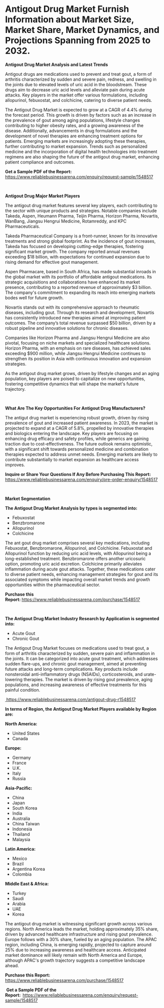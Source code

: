 <p><h1>Antigout Drug Market Furnish Information about Market Size, Market Share, Market Dynamics, and Projections Spanning from 2025 to 2032.</h1></p><p><strong>Antigout Drug Market Analysis and Latest Trends</strong></p>
<p><p>Antigout drugs are medications used to prevent and treat gout, a form of arthritis characterized by sudden and severe pain, redness, and swelling in the joints due to elevated levels of uric acid in the bloodstream. These drugs aim to decrease uric acid levels and alleviate pain during acute attacks. Key players in the market offer various formulations, including allopurinol, febuxostat, and colchicine, catering to diverse patient needs.</p><p>The Antigout Drug Market is expected to grow at a CAGR of 4.4% during the forecast period. This growth is driven by factors such as an increase in the prevalence of gout among aging populations, lifestyle changes contributing to higher obesity rates, and a growing awareness of the disease. Additionally, advancements in drug formulations and the development of novel therapies are enhancing treatment options for patients. Emerging markets are increasingly adopting these therapies, further contributing to market expansion. Trends such as personalized medicine and the incorporation of digital health technologies into treatment regimens are also shaping the future of the antigout drug market, enhancing patient compliance and outcomes.</p></p>
<p><strong>Get a Sample PDF of the Report:&nbsp;</strong> <a href="https://www.reliablebusinessarena.com/enquiry/request-sample/1548517?utm_campaign=2013&utm_medium=2&utm_source=Github&utm_content=ia&utm_term=19042025&utm_id=antigout-drug">https://www.reliablebusinessarena.com/enquiry/request-sample/1548517</a></p>
<p>&nbsp;</p>
<p><strong>Antigout Drug Major Market Players</strong></p>
<p><p>The antigout drug market features several key players, each contributing to the sector with unique products and strategies. Notable companies include Takeda, Aspen, Heumann Pharma, Teijin Pharma, Horizon Pharma, Novartis, WanBang, Jiangsu Hengrui Medicine, Rotamreddy, and KPC Pharmaceuticals.</p><p>Takeda Pharmaceutical Company is a front-runner, known for its innovative treatments and strong global footprint. As the incidence of gout increases, Takeda has focused on developing cutting-edge therapies, fostering significant market growth. The company reported annual revenues exceeding $18 billion, with expectations for continued expansion due to rising demand for effective gout management.</p><p>Aspen Pharmacare, based in South Africa, has made substantial inroads in the global market with its portfolio of affordable antigout medications. Its strategic acquisitions and collaborations have enhanced its market presence, contributing to a reported revenue of approximately $3 billion. The company's commitment to expanding its reach into emerging markets bodes well for future growth.</p><p>Novartis stands out with its comprehensive approach to rheumatic diseases, including gout. Through its research and development, Novartis has consistently introduced new therapies aimed at improving patient outcomes. The company’s total revenue surpassed $50 billion, driven by a robust pipeline and innovative solutions for chronic diseases.</p><p>Companies like Horizon Pharma and Jiangsu Hengrui Medicine are also pivotal, focusing on niche markets and specialized healthcare solutions. Horizon Pharma, with an emphasis on rare diseases, has achieved sales exceeding $900 million, while Jiangsu Hengrui Medicine continues to strengthen its position in Asia with continuous innovation and expansion strategies.</p><p>As the antigout drug market grows, driven by lifestyle changes and an aging population, key players are poised to capitalize on new opportunities, fostering competitive dynamics that will shape the market's future trajectory.</p></p>
<p>&nbsp;</p>
<p><strong>What Are The Key Opportunities For Antigout Drug Manufacturers?</strong></p>
<p><p>The antigut drug market is experiencing robust growth, driven by rising prevalence of gout and increased patient awareness. In 2023, the market is projected to expand at a CAGR of 5.8%, propelled by innovative therapies and biologics entering the landscape. Key players are focusing on enhancing drug efficacy and safety profiles, while generics are gaining traction due to cost-effectiveness. The future outlook remains optimistic, with a significant shift towards personalized medicine and combination therapies expected to address unmet needs. Emerging markets are likely to contribute substantially to market expansion as healthcare access improves.</p></p>
<p><strong>Inquire or Share Your Questions If Any Before Purchasing This Report:</strong> <a href="https://www.reliablebusinessarena.com/enquiry/pre-order-enquiry/1548517?utm_campaign=2013&utm_medium=2&utm_source=Github&utm_content=ia&utm_term=19042025&utm_id=antigout-drug">https://www.reliablebusinessarena.com/enquiry/pre-order-enquiry/1548517</a></p>
<p>&nbsp;</p>
<p><strong>Market Segmentation</strong></p>
<p><strong>The Antigout Drug Market Analysis by types is segmented into:</strong></p>
<p><ul><li>Febuxostat</li><li>Benzbromarone</li><li>Allopurinol</li><li>Colchicine</li></ul></p>
<p><p>The ant gout drug market comprises several key medications, including Febuxostat, Benzbromarone, Allopurinol, and Colchicine. Febuxostat and Allopurinol function by reducing uric acid levels, with Allopurinol being a long-established treatment. Benzbromarone offers another uricosuric option, promoting uric acid excretion. Colchicine primarily alleviates inflammation during acute gout attacks. Together, these medications cater to diverse patient needs, enhancing management strategies for gout and its associated symptoms while impacting overall market trends and growth opportunities within the pharmaceutical sector.</p></p>
<p><strong>Purchase this Report:&nbsp;</strong><a href="https://www.reliablebusinessarena.com/purchase/1548517?utm_campaign=2013&utm_medium=2&utm_source=Github&utm_content=ia&utm_term=19042025&utm_id=antigout-drug">https://www.reliablebusinessarena.com/purchase/1548517</a></p>
<p>&nbsp;</p>
<p><strong>The Antigout Drug Market Industry Research by Application is segmented into:</strong></p>
<p><ul><li>Acute Gout</li><li>Chronic Gout</li></ul></p>
<p><p>The Antigout Drug Market focuses on medications used to treat gout, a form of arthritis characterized by sudden, severe pain and inflammation in the joints. It can be categorized into acute gout treatment, which addresses sudden flare-ups, and chronic gout management, aimed at preventing future attacks and long-term complications. Key products include nonsteroidal anti-inflammatory drugs (NSAIDs), corticosteroids, and urate-lowering therapies. The market is driven by rising gout prevalence, aging populations, and increasing awareness of effective treatments for this painful condition.</p></p>
<p><a href="https://www.reliablebusinessarena.com/antigout-drug-r1548517?utm_campaign=2013&utm_medium=2&utm_source=Github&utm_content=ia&utm_term=19042025&utm_id=antigout-drug">&nbsp;https://www.reliablebusinessarena.com/antigout-drug-r1548517</a></p>
<p><strong>In terms of Region, the Antigout Drug Market Players available by Region are:</strong></p>
<p>
    <p> <strong> North America: </strong>
        <ul>
            <li>United States</li>
            <li>Canada</li>
        </ul>
        </p> 
    <p> <strong> Europe: </strong>
        <ul>
            <li>Germany</li>
            <li>France</li>
            <li>U.K.</li>
            <li>Italy</li>
            <li>Russia</li>
        </ul>
        </p> 
    <p> <strong> Asia-Pacific: </strong>
        <ul>
            <li>China</li>
            <li>Japan</li>
            <li>South Korea</li>
            <li>India</li>
            <li>Australia</li>
            <li>China Taiwan</li>
            <li>Indonesia</li>
            <li>Thailand</li>
            <li>Malaysia</li>
        </ul>
        </p> 
    <p> <strong> Latin America: </strong>
        <ul>
            <li>Mexico</li>
            <li>Brazil</li>
            <li>Argentina Korea</li>
            <li>Colombia</li>
        </ul>
        </p> 
    <p> <strong> Middle East & Africa: </strong>
        <ul>
            <li>Turkey</li>
            <li>Saudi</li>
            <li>Arabia</li>
            <li>UAE</li>
            <li>Korea</li>
        </ul>
    </p>
    </p>
<p><p>The antigout drug market is witnessing significant growth across various regions. North America leads the market, holding approximately 35% share, driven by advanced healthcare infrastructure and rising gout prevalence. Europe follows with a 30% share, fueled by an aging population. The APAC region, including China, is emerging rapidly, projected to capture around 25% due to increasing awareness and healthcare access. Anticipated market dominance will likely remain with North America and Europe, although APAC's growth trajectory suggests a competitive landscape ahead.</p></p>
<p><strong>Purchase this Report: </strong><a href="https://www.reliablebusinessarena.com/purchase/1548517?utm_campaign=2013&utm_medium=2&utm_source=Github&utm_content=ia&utm_term=19042025&utm_id=antigout-drug">https://www.reliablebusinessarena.com/purchase/1548517</a></p>
<p>&nbsp;<strong>Get a Sample PDF of the Report:&nbsp;&nbsp;</strong><a href="https://www.reliablebusinessarena.com/enquiry/request-sample/1548517?utm_campaign=2013&utm_medium=2&utm_source=Github&utm_content=ia&utm_term=19042025&utm_id=antigout-drug">https://www.reliablebusinessarena.com/enquiry/request-sample/1548517</a></p>
<p><strong></strong></p>
<p><p></p><p></p><p></p></p>